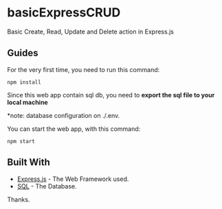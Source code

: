 # basicExpressCRUD
Basic Create, Read, Update and Delete action in Express.js

## Guides
For the very first time, you need to run this command:
```
npm install
```

Since this web app contain sql db, you need to **export the sql file to your local machine**

\*note: database configuration on ./.env.

You can start the web app, with this command:
```
npm start
```

## Built With

* [Express.js](https://expressjs.com/) - The Web Framework used.
* [SQL](https://www.mysql.com/) - The Database.

Thanks.
